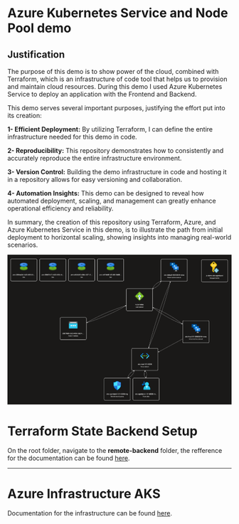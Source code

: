 # Azure Kubernetes Service and Node Pool demo

## Justification

The purpose of this demo is to show power of the cloud, combined with Terraform, which is an infrastructure of code tool that helps us to provision and maintain cloud resources. During this demo I used Azure Kubernetes Service to deploy an application with the Frontend and Backend.

This demo serves several important purposes, justifying the effort put into its creation:

**1- Efficient Deployment:** By utilizing Terraform, I can define the entire infrastructure needed for this demo in code. 

**2- Reproducibility:** This repository demonstrates how to consistently and accurately reproduce the entire infrastructure environment. 

**3- Version Control:** Building the demo infrastructure in code and hosting it in a repository allows for easy versioning and collaboration. 

**4- Automation Insights:** This demo can be designed to reveal how automated deployment, scaling, and management can greatly enhance operational efficiency and reliability. 


In summary, the creation of this repository using Terraform, Azure, and Azure Kubernetes Service in this demo, is to illustrate the path from initial deployment to horizontal scaling, showing insights into managing real-world scenarios. 

![resource-visualizer](infra-doc/res-vis.png)



# Terraform State Backend Setup
On the root folder, navigate to the **remote-backend** folder, the refference for the documentation can be found [here](remote-backend/README.MD).

---

# Azure Infrastructure AKS

Documentation for the infrastructure can be found [here](azure-infra/README.MD).